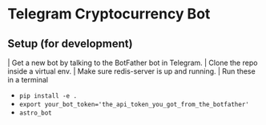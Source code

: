 Telegram Cryptocurrency Bot
===========================

Setup (for development)
-----------------------
| Get a new bot by talking to the BotFather bot in Telegram.
| Clone the repo inside a virtual env.
| Make sure redis-server is up and running.
| Run these in a terminal

- ``pip install -e .``
- ``export your_bot_token='the_api_token_you_got_from_the_botfather'``
- ``astro_bot``